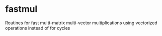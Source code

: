 # fastmul
Routines for fast multi-matrix multi-vector multiplications using vectorized operations instead of for cycles
